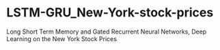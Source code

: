 # LSTM-GRU_New-York-stock-prices
Long Short Term Memory and Gated Recurrent Neural Networks, Deep Learning on the New York Stock Prices 
